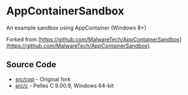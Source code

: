 # AppContainerSandbox
An example sandbox using AppContainer (Windows 8+)

Forked from [https://github.com/MalwareTech/AppContainerSandbox](https://github.com/MalwareTech/AppContainerSandbox).

## Source Code
- [src/cpp](src/cpp) - Original fork
- [src/c](src/c) - Pelles C 9.00.9, Windows 64-bit
